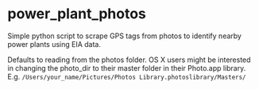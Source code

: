 # power_plant_photos
Simple python script to scrape GPS tags from photos to identify nearby power plants using EIA data.


Defaults to reading from the photos folder. OS X users might be interested in changing the photo_dir to their master folder in their Photo.app library. E.g. `/Users/your_name/Pictures/Photos Library.photoslibrary/Masters/`
